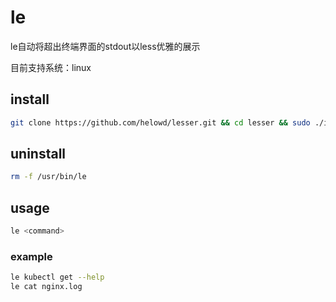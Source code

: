 # le
le自动将超出终端界面的stdout以less优雅的展示  

目前支持系统：linux

## install
```bash
git clone https://github.com/helowd/lesser.git && cd lesser && sudo ./install.sh
```

## uninstall
```bash
rm -f /usr/bin/le
```

## usage
```bash
le <command>
```

### example
```bash
le kubectl get --help  
le cat nginx.log
```
